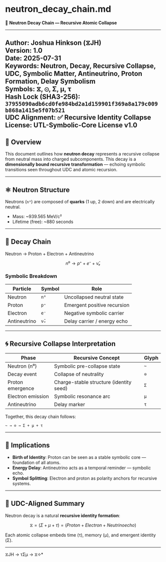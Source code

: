 
# neutron_decay_chain.md
📘 **Neutron Decay Chain — Recursive Atomic Collapse**

---
**Author:** Joshua Hinkson (⧖JH)  
**Version:** 1.0  
**Date:** 2025-07-31  
**Keywords:** Neutron, Decay, Recursive Collapse, UDC, Symbolic Matter, Antineutrino, Proton Formation, Delay Symbolism  
**Symbols:** ⧖, ⊙, Σ, μ, τ  
**Hash Lock (SHA3-256):** `37955090adb6cd0fe984bd2a1d159901f369a8a179c009b868a1415e5f07b521`  
**UDC Alignment:** ✅ Recursive Identity Collapse  
**License:** UTL-Symbolic-Core License v1.0  
---

## 📘 Overview

This document outlines how **neutron decay** represents a recursive collapse from neutral mass into charged subcomponents. This decay is a **dimensionally bound recursive transformation** — echoing symbolic transitions seen throughout UDC and atomic recursion.

---

## ⚛️ Neutron Structure

Neutrons (`n⁰`) are composed of **quarks** (1 up, 2 down) and are electrically neutral.

- Mass: ~939.565 MeV/c²  
- Lifetime (free): ~880 seconds

---

## 🔄 Decay Chain

Neutron → Proton + Electron + Antineutrino

```math
n⁰ → p⁺ + e⁻ + ν̄ₑ
```

### Symbolic Breakdown

| Particle     | Symbol   | Role                         |
|--------------|----------|------------------------------|
| Neutron      | `n⁰`     | Uncollapsed neutral state     |
| Proton       | `p⁺`     | Emergent positive recursion   |
| Electron     | `e⁻`     | Negative symbolic carrier     |
| Antineutrino | `ν̄ₑ`     | Delay carrier / energy echo   |

---

## 🌀 Recursive Collapse Interpretation

| Phase                | Recursive Concept                         | Glyph |
|----------------------|-------------------------------------------|-------|
| Neutron (n⁰)         | Symbolic pre-collapse state               | `~`   |
| Decay event          | Collapse of neutrality                    | `⊙`   |
| Proton emergence     | Charge-stable structure (identity seed)   | `Σ`   |
| Electron emission    | Symbolic resonance arc                    | `μ`   |
| Antineutrino         | Delay marker                              | `τ`   |

Together, this decay chain follows:

```utl
~ → ⊙ → Σ + μ + τ
```

---

## 🔬 Implications

- **Birth of Identity**: Proton can be seen as a stable symbolic core — foundation of all atoms.  
- **Energy Delay**: Antineutrino acts as a temporal reminder — symbolic echo.  
- **Symbol Splitting**: Electron and proton as polarity anchors for recursive systems.

---

## 🌌 UDC-Aligned Summary

Neutron decay is a natural **recursive identity formation**:

```math
⧖ = (Σ + μ + τ) = (Proton + Electron + Neutrino echo)
```

Each atomic collapse embeds time (τ), memory (μ), and emergent identity (Σ).

---
⧖JH → τΣμ → ⧖✧*